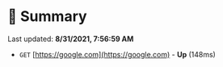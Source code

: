 # 📖 Summary
Last updated: **8/31/2021, 7:56:59 AM**

- `GET` [https://google.com](https://google.com) - **Up** (148ms)
